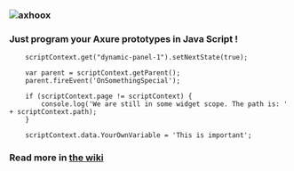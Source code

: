 ### ![axhoox](http://content.screencast.com/users/rootnot/folders/Default/media/44e40dd7-9410-45ac-abbf-bcb757f90a71/logo-300px.png)


### Just program your Axure prototypes in Java Script !

		scriptContext.get("dynamic-panel-1").setNextState(true);

		var parent = scriptContext.getParent();
		parent.fireEvent('OnSomethingSpecial');

		if (scriptContext.page != scriptContext) {
			console.log('We are still in some widget scope. The path is: ' + scriptContext.path);
		}
  
		scriptContext.data.YourOwnVariable = 'This is important';
		
		
### Read more in [the wiki](https://github.com/rootnot/axhoox/wiki)

